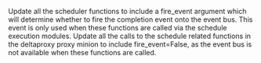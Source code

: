 Update all the scheduler functions to include a fire_event argument which will determine whether to fire the completion event onto the event bus.
This event is only used when these functions are called via the schedule execution modules.
Update all the calls to the schedule related functions in the deltaproxy proxy minion to include fire_event=False, as the event bus is not available when these functions are called.
